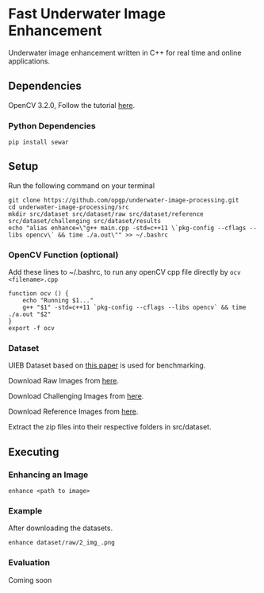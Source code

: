 # Fast Underwater Image Enhancement
Underwater image enhancement written in C++ for real time and online applications.

## Dependencies
OpenCV 3.2.0, Follow the tutorial [here](https://www.learnopencv.com/install-opencv-3-4-4-on-ubuntu-18-04/).
### Python Dependencies
```
pip install sewar
```
## Setup
Run the following command on your terminal
```
git clone https://github.com/opgp/underwater-image-processing.git
cd underwater-image-processing/src
mkdir src/dataset src/dataset/raw src/dataset/reference src/dataset/challenging src/dataset/results
echo "alias enhance=\"g++ main.cpp -std=c++11 \`pkg-config --cflags --libs opencv\` && time ./a.out\"" >> ~/.bashrc
```

### OpenCV Function (optional)
Add these lines to ~/.bashrc, to run any openCV cpp file directly by `ocv <filename>.cpp`
```
function ocv () {
	echo "Running $1..."
	g++ "$1" -std=c++11 `pkg-config --cflags --libs opencv` && time ./a.out "$2"
}
export -f ocv
```

### Dataset 
UIEB Dataset based on [this paper](http://https://ieeexplore.ieee.org/document/8917818 "this paper")  is used for benchmarking.

Download Raw Images from [here](http://https://drive.google.com/open?id=12W_kkblc2Vryb9zHQ6BfGQ_NKUfXYk13 "here").

Download Challenging Images from [here](https://drive.google.com/open?id=1Ew_r83nXzVk0hlkfuomWqsAIxuq6kaN4 "here").

Download Reference Images from [here](http://https://drive.google.com/open?id=1cA-8CzajnVEL4feBRKdBxjEe6hwql6Z7 "here").

Extract the zip files into their respective folders in src/dataset.
## Executing
### Enhancing an Image
```
enhance <path to image> 
```
### Example
After downloading the datasets.
```
enhance dataset/raw/2_img_.png
```
### Evaluation
Coming soon
